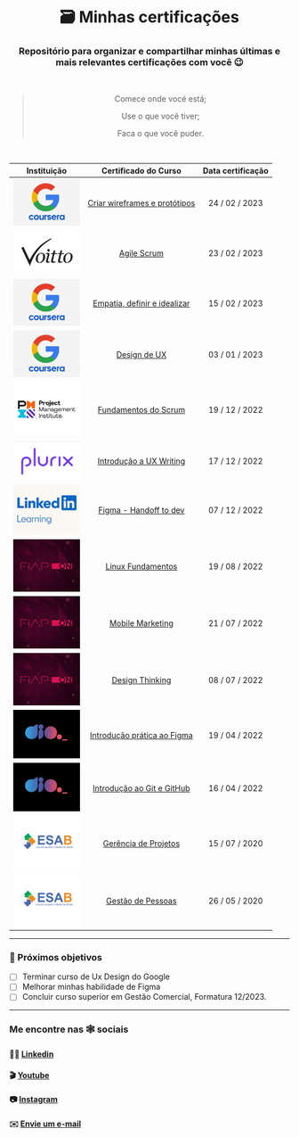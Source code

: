 <div align="center">

# 🗃️ Minhas certificações

### Repositório para organizar e compartilhar minhas últimas e mais relevantes certificações com você 😉

</div>

<br>

<div align="center">

> Comece onde vocé está;
>
> Use o que você tiver;
>
> Faca o que você puder.

 </div>

 <br>
 
 <div align="center">

| Instituição                                  | Certificado do Curso                                 | Data certificação | 
| :------------------------------------------: | :--------------------------------------------------: | :---------------: |
|<img src="/capa/coursera.png" width="120px"/> | [Criar wireframes e protótipos](docs/wireframes.pdf) | 24 / 02 / 2023    |
|<img src="/capa/voitto.png" width="120px"/>   | [Agile Scrum](docs/scrum-voitto.pdf)                 | 23 / 02 / 2023    |
|<img src="/capa/coursera.png" width="120px"/> | [Empatia, definir e idealizar](docs/ux-process.pdf)  | 15 / 02 / 2023    |
|<img src="/capa/coursera.png" width="120px"/> | [Design de UX](docs/design-ux.pdf)                   | 03 / 01 / 2023    |
|<img src="/capa/pmi.png" width="120px"/>      | [Fundamentos do Scrum](docs/scrum-fund.pdf)          | 19 / 12 / 2022    |
|<img src="/capa/plurix.png" width="120px"/>   | [Introdução a UX Writing](docs/ux-writing.pdf)       | 17 / 12 / 2022    |
|<img src="/capa/in-learn.png" width="120px"/> | [Figma - Handoff to dev](docs/figma-handoff.pdf)     | 07 / 12 / 2022    |
|<img src="/capa/fiap.png" width="120px"/>     | [Linux Fundamentos](docs/linux-fund.pdf)             | 19 / 08 / 2022    |
|<img src="/capa/fiap.png" width="120px"/>     | [Mobile Marketing](docs/mobile-mkt.pdf)              | 21 / 07 / 2022    |
|<img src="/capa/fiap.png" width="120px"/>     | [Design Thinking](docs/design-think.pdf)             | 08 / 07 / 2022    |
|<img src="/capa/dio-me.png" width="120px"/>   | [Introdução prática ao Figma](docs/figma.pdf)        | 19 / 04 / 2022    |
|<img src="/capa/dio-me.png" width="120px"/>   | [Introdução ao Git e GitHub](docs/git-github.pdf)    | 16 / 04 / 2022    |
|<img src="/capa/esab.png" width="120px"/>     | [Gerência de Projetos](docs/projetos.pdf)            | 15 / 07 / 2020    |
|<img src="/capa/esab.png" width="120px"/>     | [Gestão de Pessoas](docs/people.pdf)                 | 26 / 05 / 2020    |

 </div>
 
 <hr>
 
### 🎯 Próximos objetivos

- [ ] Terminar curso de Ux Design do Google
- [ ] Melhorar minhas habilidade de Figma
- [ ] Concluir curso superior em Gestão Comercial, Formatura 12/2023.

<hr>

### Me encontre nas 🕸 sociais

#### 👨‍💻 [Linkedin](https://www.linkedin.com/in/denergarcia/)

#### 🎬 [Youtube](https://www.youtube.com/@linuxaberto)

#### 📷 [Instagram](https://www.instagram.com/denerux/)

#### ✉️ <a href="mailto:dener@em3de.com"> Envie um  e-mail </a>
